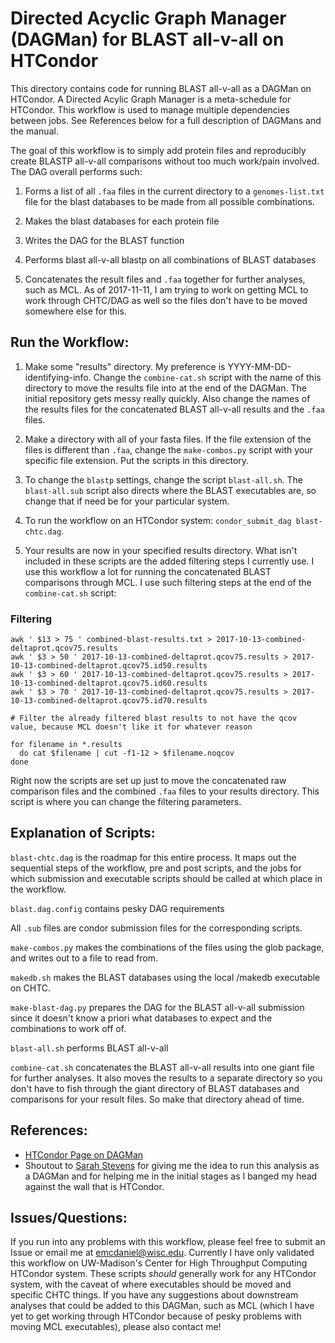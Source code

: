 # Directed Acyclic Graph Manager (DAGMan) for BLAST all-v-all on HTCondor

This directory contains code for running BLAST all-v-all as a DAGMan on HTCondor. A Directed Acylic Graph Manager is a meta-schedule for HTCondor. This workflow is used to manage multiple dependencies between jobs. See References below for a full description of DAGMans and the manual.  

The goal of this workflow is to simply add protein files and reproducibly create BLASTP all-v-all comparisons without too much work/pain involved. The DAG overall performs such:

1. Forms a list of all `.faa` files in the current directory to a `genomes-list.txt` file for the blast databases to be made from all possible combinations.

2. Makes the blast databases for each protein file

3. Writes the DAG for the BLAST function

4. Performs blast all-v-all blastp on all combinations of BLAST databases

5. Concatenates the result files and `.faa` together for further analyses, such as MCL. As of 2017-11-11, I am trying to work on getting MCL to work through CHTC/DAG as well so the files don't have to be moved somewhere else for this.

## Run the Workflow:

1. Make some "results" directory. My preference is YYYY-MM-DD-identifying-info. Change the `combine-cat.sh` script with the name of this directory to move the results file into at the end of the DAGMan. The initial repository gets messy really quickly. Also change the names of the results files for the concatenated BLAST all-v-all results and the `.faa` files.

2. Make a directory with all of your fasta files. If the file extension of the files is different than `.faa`, change the `make-combos.py` script with your specific file extension. Put the scripts in this directory.

3. To change the `blastp` settings, change the script `blast-all.sh`. The `blast-all.sub` script also directs where the BLAST executables are, so change that if need be for your particular system.

4. To run the workflow on an HTCondor system: `condor_submit_dag blast-chtc.dag`.

5. Your results are now in your specified results directory. What isn't included in these scripts are the added filtering steps I currently use. I use this workflow a lot for running the concatenated BLAST comparisons through MCL. I use such filtering steps at the end of the `combine-cat.sh` script:

### Filtering

```
awk ' $13 > 75 ' combined-blast-results.txt > 2017-10-13-combined-deltaprot.qcov75.results
awk ' $3 > 50 ' 2017-10-13-combined-deltaprot.qcov75.results > 2017-10-13-combined-deltaprot.qcov75.id50.results
awk ' $3 > 60 ' 2017-10-13-combined-deltaprot.qcov75.results > 2017-10-13-combined-deltaprot.qcov75.id60.results
awk ' $3 > 70 ' 2017-10-13-combined-deltaprot.qcov75.results > 2017-10-13-combined-deltaprot.qcov75.id70.results

# Filter the already filtered blast results to not have the qcov value, because MCL doesn't like it for whatever reason

for filename in *.results
  do cat $filename | cut -f1-12 > $filename.noqcov
done
```

Right now the scripts are set up just to move the concatenated raw comparison files and the combined `.faa` files to your results directory. This script is where you can change the filtering parameters.

## Explanation of Scripts:


`blast-chtc.dag` is the roadmap for this entire process. It maps out the sequential steps of the workflow, pre and post scripts, and the jobs for which submission and executable scripts should be called at which place in the workflow.

`blast.dag.config` contains pesky DAG requirements

All `.sub` files are condor submission files for the corresponding scripts.

`make-combos.py` makes the combinations of the files using the glob package, and writes out to a file to read from.

`makedb.sh` makes the BLAST databases using the local /makedb executable on CHTC.

`make-blast-dag.py` prepares the DAG for the BLAST all-v-all submission since it doesn't know a priori what databases to expect and the combinations to work off of.

`blast-all.sh` performs BLAST all-v-all

`combine-cat.sh` concatenates the BLAST all-v-all results into one giant file for further analyses. It also moves the results to a separate directory so you don't have to fish through the giant directory of BLAST databases and comparisons for your result files. So make that directory ahead of time.

## References:

- [HTCondor Page on DAGMan](https://research.cs.wisc.edu/htcondor/dagman/dagman.html)
- Shoutout to [Sarah Stevens](https://github.com/sstevens2) for giving me the idea to run this analysis as a DAGMan and for helping me in the initial stages as I banged my head against the wall that is HTCondor.

## Issues/Questions:

If you run into any problems with this workflow, please feel free to submit an Issue or email me at [emcdaniel@wisc.edu](mailto:emcdaniel@wisc.edu). Currently I have only validated this workflow on UW-Madison's Center for High Throughput Computing HTCondor system. These scripts _should_ generally work for any HTCondor system, with the caveat of where executables should be moved and specific CHTC things. If you have any suggestions about downstream analyses that could be added to this DAGMan, such as MCL (which I have yet to get working through HTCondor because of pesky problems with moving MCL executables), please also contact me!
